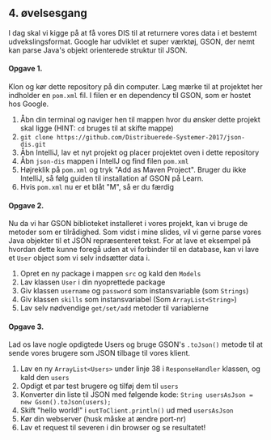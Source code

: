 ## 4. øvelsesgang

I dag skal vi kigge på at få vores DIS til at returnere vores data i et bestemt udvekslingsformat. Google har udviklet et super
værktøj, GSON, der nemt kan parse Java's objekt orienterede struktur til JSON.

#### Opgave 1.
Klon og kør dette repository på din computer. Læg mærke til at projektet her indholder en `pom.xml` fil. I filen er en dependency til GSON, som er hostet hos Google. 

1. Åbn din terminal og naviger hen til mappen hvor du ønsker dette projekt skal ligge (HINT: `cd` bruges til at skifte mappe)
2. `git clone https://github.com/Distribuerede-Systemer-2017/json-dis.git`
3. Åbn IntelliJ, lav et nyt projekt og placer projektet oven i dette repository
4. Åbn `json-dis` mappen i IntellJ og find filen `pom.xml`
5. Højreklik på `pom.xml` og tryk "Add as Maven Project". Bruger du ikke IntelliJ, så følg guiden til installation af GSON på  Learn.
6. Hvis `pom.xml` nu er et blåt "M", så er du færdig

#### Opgave 2.
Nu da vi har GSON biblioteket installeret i vores projekt, kan vi bruge de metoder som er tilrådighed. Som vidst i mine slides, vil vi gerne parse vores Java objekter til et JSON repræsenteret tekst. For at lave et eksempel på hvordan dette kunne foregå uden at vi forbinder til en database, kan vi lave et `User` object som vi selv indsætter data i.

1. Opret en ny package i mappen `src` og kald den `Models`
2. Lav klassen `User` i din nyoprettede package 
3. Giv klassen `username` og `password` som instansvariable (som `Strings`)
4. Giv klassen `skills` som instansvariabel (Som `ArrayList<String>`)
5. Lav selv nødvendige `get/set/add` metoder til variablerne

#### Opgave 3.
Lad os lave nogle opdigtede Users og bruge GSON's `.toJson()` metode til at sende vores brugere som JSON tilbage til vores klient.

1. Lav en ny `ArrayList<Users>` under linje 38 i `ResponseHandler` klassen, og kald den `users`
2. Opdigt et par test brugere og tilføj dem til `users`
3. Konverter din liste til JSON med følgende kode: `String usersAsJson = new Gson().toJson(users);`
4. Skift "hello world!" i `outToClient.println()` ud med `usersAsJson`
5. Kør din webserver (husk måske at ændre port-nr)
6. Lav et request til severen i din browser og se resultatet!
